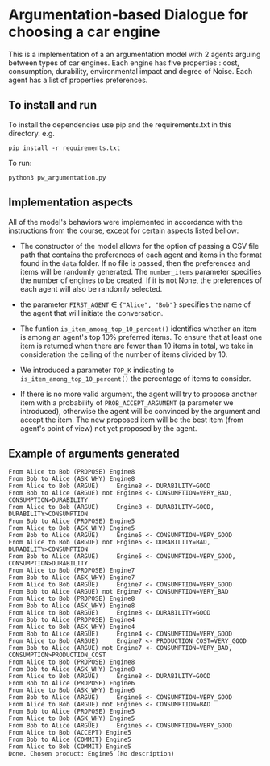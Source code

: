 # Argumentation-based Dialogue for choosing a car engine

This is a implementation of a an argumentation model with 2 agents arguing between types of car engines. Each engine has five properties : cost, consumption, durability, environmental impact and degree of Noise. Each agent has a list of properties preferences.


## To install and run

To install the dependencies use pip and the requirements.txt in this directory. e.g.

```pip install -r requirements.txt```

To run:

```python3 pw_argumentation.py```

## Implementation aspects

All of the model's behaviors were implemented in accordance with the instructions from the course, except for certain aspects listed bellow:

- The constructor of the model allows for the option of passing a CSV file path that contains the preferences of each agent and items in the format found in the ```data``` folder. If no file is passed, then the preferences and items will be randomly generated. The ```number_items``` parameter specifies the number of engines to be created. If it is not None, the preferences of each agent will also be randomly selected.

- the parameter ```FIRST_AGENT``` $\in$ ```{"Alice", "Bob"}``` specifies the name of the agent that will initiate the conversation.

- The funtion ```is_item_among_top_10_percent()``` identifies whether an item is among an agent's top 10% preferred items. To ensure that at least one item is returned when there are fewer than 10 items in total, we take in consideration the ceiling of the number of items divided by 10.

- We introduced a parameter ```TOP_K``` indicating to ```is_item_among_top_10_percent()``` the percentage of items to consider.

- If there is no more valid argument, the agent will try to propose another item with a probability of ```PROB_ACCEPT_ARGUMENT``` (a parameter we introduced), otherwise the agent will be convinced by the argument and accept the item. The new proposed item will be the best item (from agent's point of view) not yet proposed by the agent.



## Example of arguments generated

```
From Alice to Bob (PROPOSE) Engine8
From Bob to Alice (ASK_WHY) Engine8
From Alice to Bob (ARGUE)     Engine8 <- DURABILITY=GOOD
From Bob to Alice (ARGUE) not Engine8 <- CONSUMPTION=VERY_BAD, CONSUMPTION>DURABILITY
From Alice to Bob (ARGUE)     Engine8 <- DURABILITY=GOOD, DURABILITY>CONSUMPTION
From Bob to Alice (PROPOSE) Engine5
From Alice to Bob (ASK_WHY) Engine5
From Bob to Alice (ARGUE)     Engine5 <- CONSUMPTION=VERY_GOOD
From Alice to Bob (ARGUE) not Engine5 <- DURABILITY=BAD, DURABILITY>CONSUMPTION
From Bob to Alice (ARGUE)     Engine5 <- CONSUMPTION=VERY_GOOD, CONSUMPTION>DURABILITY
From Alice to Bob (PROPOSE) Engine7
From Bob to Alice (ASK_WHY) Engine7
From Alice to Bob (ARGUE)     Engine7 <- CONSUMPTION=VERY_GOOD
From Bob to Alice (ARGUE) not Engine7 <- CONSUMPTION=VERY_BAD
From Alice to Bob (PROPOSE) Engine8
From Bob to Alice (ASK_WHY) Engine8
From Alice to Bob (ARGUE)     Engine8 <- DURABILITY=GOOD
From Bob to Alice (PROPOSE) Engine4
From Alice to Bob (ASK_WHY) Engine4
From Bob to Alice (ARGUE)     Engine4 <- CONSUMPTION=VERY_GOOD
From Alice to Bob (ARGUE)     Engine7 <- PRODUCTION_COST=VERY_GOOD
From Bob to Alice (ARGUE) not Engine7 <- CONSUMPTION=VERY_BAD, CONSUMPTION>PRODUCTION_COST
From Alice to Bob (PROPOSE) Engine8
From Bob to Alice (ASK_WHY) Engine8
From Alice to Bob (ARGUE)     Engine8 <- DURABILITY=GOOD
From Bob to Alice (PROPOSE) Engine6
From Alice to Bob (ASK_WHY) Engine6
From Bob to Alice (ARGUE)     Engine6 <- CONSUMPTION=VERY_GOOD
From Alice to Bob (ARGUE) not Engine6 <- CONSUMPTION=BAD
From Bob to Alice (PROPOSE) Engine5
From Alice to Bob (ASK_WHY) Engine5
From Bob to Alice (ARGUE)     Engine5 <- CONSUMPTION=VERY_GOOD
From Alice to Bob (ACCEPT) Engine5
From Bob to Alice (COMMIT) Engine5
From Alice to Bob (COMMIT) Engine5
Done. Chosen product: Engine5 (No description)
```